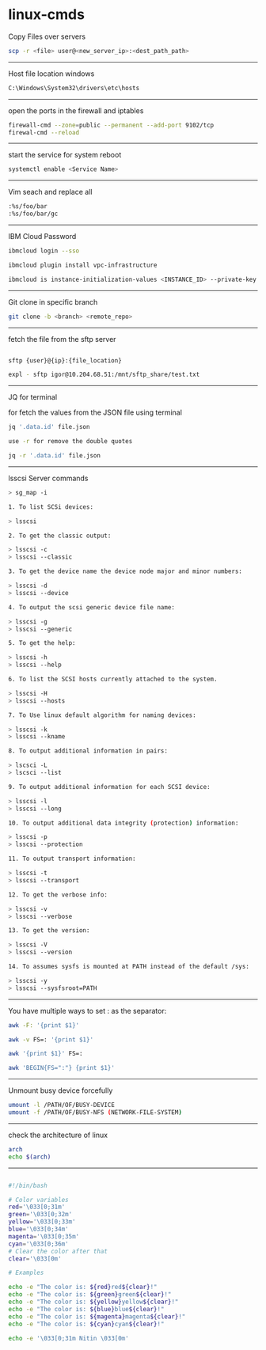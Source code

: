 # linux-cmds

 Copy Files over servers 

``` bash
scp -r <file> user@<new_server_ip>:<dest_path_path>

```


__________________________________________________________________________________________________

Host file location windows

``` bash
C:\Windows\System32\drivers\etc\hosts
```
__________________________________________________________________________________________________

 open the ports in the firewall and iptables

``` bash
firewall-cmd --zone=public --permanent --add-port 9102/tcp
firewal-cmd --reload
```
__________________________________________________________________________________________________


start the service for system reboot 
``` bash
systemctl enable <Service Name>
```
__________________________________________________________________________________________________


Vim seach and replace all
``` bash
:%s/foo/bar
:%s/foo/bar/gc
```
__________________________________________________________________________________________________


 IBM Cloud Password 

``` bash
ibmcloud login --sso

ibmcloud plugin install vpc-infrastructure

ibmcloud is instance-initialization-values <INSTANCE_ID> --private-key @<PRIVATE_KEY>
```
_______________________________________________________________________________________________

  Git clone in specific branch 


``` bash
git clone -b <branch> <remote_repo>
```
_______________________________________________________________________________________________

 fetch the file from the sftp server 

``` bash

sftp {user}@{ip}:{file_location}

expl - sftp igor@10.204.68.51:/mnt/sftp_share/test.txt
```

_________________________________________________________________________________________________

JQ for terminal


for fetch the values from the JSON file using terminal 
``` bash
jq '.data.id' file.json

use -r for remove the double quotes

jq -r '.data.id' file.json
```
_________________________________________________________________________________________________

 lsscsi Server commands

``` bash
> sg_map -i

1. To list SCSi devices:

> lsscsi

2. To get the classic output:

> lsscsi -c
> lsscsi --classic

3. To get the device name the device node major and minor numbers:

> lsscsi -d
> lsscsi --device

4. To output the scsi generic device file name:

> lsscsi -g
> lsscsi --generic

5. To get the help:

> lsscsi -h
> lsscsi --help

6. To list the SCSI hosts currently attached to the system.

> lsscsi -H
> lsscsi --hosts

7. To Use linux default algorithm for naming devices:

> lsscsi -k
> lsscsi --kname

8. To output additional information in pairs:

> lscsci -L
> lscsci --list

9. To output additional information for each SCSI device:

> lsscsi -l
> lsscsi --long

10. To output additional data integrity (protection) information:

> lsscsi -p
> lsscsi --protection

11. To output transport information:

> lsscsi -t
> lsscsi --transport

12. To get the verbose info:

> lsscsi -v
> lsscsi --verbose

13. To get the version:

> lsscsi -V
> lsscsi --version

14. To assumes sysfs is mounted at PATH instead of the default /sys:

> lsscsi -y
> lsscsi --sysfsroot=PATH
```

_______________________________________________________________________________________________


You have multiple ways to set : as the separator:
``` bash
awk -F: '{print $1}'

awk -v FS=: '{print $1}'

awk '{print $1}' FS=:

awk 'BEGIN{FS=":"} {print $1}'
```
_______________________________________________________________________________________________


Unmount busy device forcefully
``` bash
umount -l /PATH/OF/BUSY-DEVICE
umount -f /PATH/OF/BUSY-NFS (NETWORK-FILE-SYSTEM)
```
_______________________________________________________________________________________________

check the architecture of linux

``` bash
arch
echo $(arch)
```
_______________________________________________________________________________________________

 ``` bash
 
#!/bin/bash

# Color variables
red='\033[0;31m'
green='\033[0;32m'
yellow='\033[0;33m'
blue='\033[0;34m'
magenta='\033[0;35m'
cyan='\033[0;36m'
# Clear the color after that
clear='\033[0m'

# Examples

echo -e "The color is: ${red}red${clear}!"
echo -e "The color is: ${green}green${clear}!"
echo -e "The color is: ${yellow}yellow${clear}!"
echo -e "The color is: ${blue}blue${clear}!"
echo -e "The color is: ${magenta}magenta${clear}!"
echo -e "The color is: ${cyan}cyan${clear}!"

echo -e '\033[0;31m Nitin \033[0m'
 
 ```


